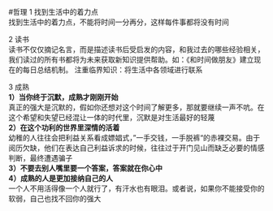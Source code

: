 #哲理
1 找到生活中的着力点  
找到生活中的着力点，不能将时间一分再分，这样每件事都将没有时间

2 读书  
读书不仅仅摘记名言，而是描述读书后受启发的内容，和我过去的哪些经验相关，我们读过的所有书都将为未来获取新知识提供帮助。如：《和时间做朋友》建立现在的每日总结机制。
注重临界知识：将生活中各领域进行联系
 
3 成熟  
**1）当你终于沉默，成熟才刚刚开始**  
真正的强大是沉默的，假如你还想对这个时间了解更多，那就要继续一声不吭。在这个希望和失望已经混让一体的时代里，沉默是对生活最好的轻蔑  
**2）在这个功利的世界里深情的活着**  
幼稚的人往往会把利益关系看成嫖娼式，”一手交钱，一手脱裤“的赤裸交易。由于阅历欠缺，他们在表达自己利益诉求的时候，往往过于开门见山而缺乏必要的情感判断，最终遭遇骗子  
**3）不要去别人嘴里要一个答案，答案就在你心中**  
**4）成熟的人是更加接纳自己的人**   
一个人不用活得像一个人就行了，有汗水也有眼泪。或者说，如果你不能接受你的软弱，自己也找不回你的强大    



